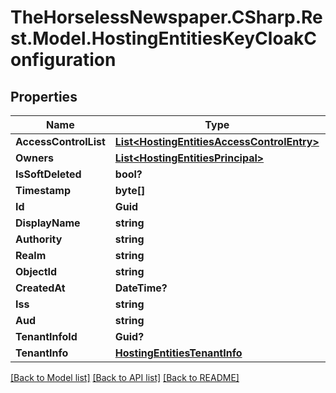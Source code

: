 # TheHorselessNewspaper.CSharp.Rest.Model.HostingEntitiesKeyCloakConfiguration

## Properties

Name | Type | Description | Notes
------------ | ------------- | ------------- | -------------
**AccessControlList** | [**List&lt;HostingEntitiesAccessControlEntry&gt;**](HostingEntitiesAccessControlEntry.md) |  | [optional] 
**Owners** | [**List&lt;HostingEntitiesPrincipal&gt;**](HostingEntitiesPrincipal.md) |  | [optional] 
**IsSoftDeleted** | **bool?** |  | [optional] 
**Timestamp** | **byte[]** |  | [optional] 
**Id** | **Guid** |  | [optional] 
**DisplayName** | **string** |  | [optional] 
**Authority** | **string** |  | [optional] 
**Realm** | **string** |  | [optional] 
**ObjectId** | **string** |  | [optional] 
**CreatedAt** | **DateTime?** |  | [optional] 
**Iss** | **string** |  | [optional] 
**Aud** | **string** |  | [optional] 
**TenantInfoId** | **Guid?** |  | [optional] 
**TenantInfo** | [**HostingEntitiesTenantInfo**](HostingEntitiesTenantInfo.md) |  | [optional] 

[[Back to Model list]](../README.md#documentation-for-models) [[Back to API list]](../README.md#documentation-for-api-endpoints) [[Back to README]](../README.md)

